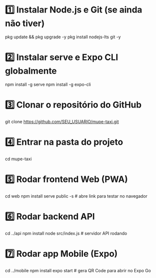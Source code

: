 # 1️⃣ Instalar Node.js e Git (se ainda não tiver)
pkg update && pkg upgrade -y
pkg install nodejs-lts git -y

# 2️⃣ Instalar serve e Expo CLI globalmente
npm install -g serve
npm install -g expo-cli

# 3️⃣ Clonar o repositório do GitHub
git clone https://github.com/SEU_USUARIO/mupe-taxi.git

# 4️⃣ Entrar na pasta do projeto
cd mupe-taxi

# 5️⃣ Rodar frontend Web (PWA)
cd web
npm install
serve public -s   # abre link para testar no navegador

# 6️⃣ Rodar backend API
cd ../api
npm install
node src/index.js  # servidor API rodando

# 7️⃣ Rodar app Mobile (Expo)
cd ../mobile
npm install
expo start         # gera QR Code para abrir no Expo Go
